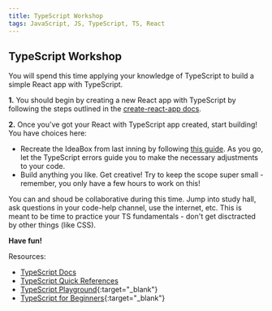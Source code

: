 ```yaml
---
title: TypeScript Workshop
tags: JavaScript, JS, TypeScript, TS, React
---
```


## TypeScript Workshop

You will spend this time applying your knowledge of TypeScript to build a simple React app with TypeScript.

**1.** You should begin by creating a new React app with TypeScript by following the steps outlined in the [create-react-app docs](https://create-react-app.dev/docs/adding-typescript/).

**2.** Once you've got your React with TypeScript app created, start building! You have choices here:
- Recreate the IdeaBox from last inning by following [this guide](https://curriculum.turing.edu/module3/lessons/react_ideabox). As you go, let the TypeScript errors guide you to make the necessary adjustments to your code.
- Build anything you like. Get creative! Try to keep the scope super small - remember, you only have a few hours to work on this!

You can and shoud be collaborative during this time. Jump into study hall, ask questions in your code-help channel, use the internet, etc. This is meant to be time to practice your TS fundamentals - don't get disctracted by other things (like CSS). 

**Have fun!** 

Resources:
* [TypeScript Docs](https://www.typescriptlang.org/)
* [TypeScript Quick References](https://www.typescriptlang.org/cheatsheets)
* [TypeScript Playground](https://www.typescriptlang.org/playground/){:target="_blank"}
* [TypeScript for Beginners](https://www.typescriptlang.org/docs/handbook/typescript-from-scratch.html){:target="_blank"}